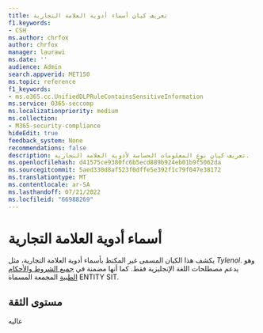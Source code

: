 ```yaml
---
title: تعريف كيان أسماء أدوية العلامة التجارية
f1.keywords:
- CSH
ms.author: chrfox
author: chrfox
manager: laurawi
ms.date: ''
audience: Admin
search.appverid: MET150
ms.topic: reference
f1_keywords:
- ms.o365.cc.UnifiedDLPRuleContainsSensitiveInformation
ms.service: O365-seccomp
ms.localizationpriority: medium
ms.collection:
- M365-security-compliance
hideEdit: true
feedback_system: None
recommendations: false
description: تعريف كيان نوع المعلومات الحساسة لأدوية العلامة التجارية.
ms.openlocfilehash: d41575ce9380fc6b5ecd889b924eb01b9f5062da
ms.sourcegitcommit: 5aed330d8af523f0dffe5e392f1c79f047e38172
ms.translationtype: MT
ms.contentlocale: ar-SA
ms.lasthandoff: 07/21/2022
ms.locfileid: "66988269"
---
```

# <a name="brand-medication-names"></a>أسماء أدوية العلامة التجارية

يكشف هذا الكيان المسمى غير المكتظ بأسماء أدوية العلامة التجارية، مثل *Tylenol*. وهو يدعم مصطلحات اللغة الإنجليزية فقط. كما أنها مضمنة في [جميع الشروط والأحكام الطبية](sit-defn-all-medical-terms-conditions.md) المجمعة المسماة ENTITY SIT.

## <a name="confidence-level"></a>مستوى الثقة

عاليه

